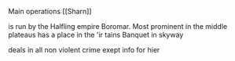 Main operations  [[Sharn]]

is run by the Halfling empire Boromar. Most prominent in the middle plateaus
has a place in the 'ir tains Banquet in skyway 

deals in all non violent crime exept info for hier